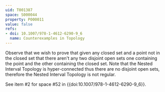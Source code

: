 ```yaml
---
uid: T001387
space: S000044
property: P000011
value: false
refs:
- doi: 10.1007/978-1-4612-6290-9_6
  name: Counterexamples in Topology
---
```


Observe that we wish to prove that given any closed set and a point not in the closed set that there aren't any two disjoint open sets one containing the point and the other containing the closed set. Note that the Nested Interval Topology is hyper-connected thus there are no disjoint open sets, therefore the Nested Interval Topology is not regular.

See item #2 for space #52 in {{doi:10.1007/978-1-4612-6290-9_6}}.
